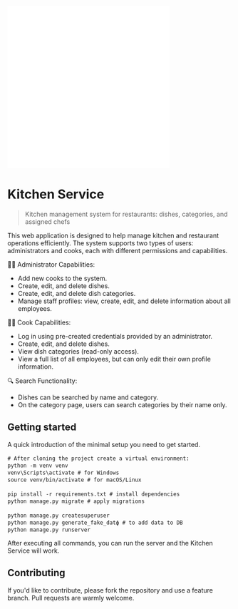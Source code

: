 ![Logo of the project](static/assets/img/chef.svg)

# Kitchen Service
> Kitchen management system for restaurants: dishes, categories, and assigned chefs

This web application is designed to help manage kitchen and restaurant operations efficiently. The system supports two types of users: administrators and cooks, each with different permissions and capabilities.

👨‍🍳 Administrator Capabilities:
 - Add new cooks to the system.
 - Create, edit, and delete dishes.
 - Create, edit, and delete dish categories.
 - Manage staff profiles: view, create, edit, and delete information about all employees.

🧑‍🍳 Cook Capabilities:
 - Log in using pre-created credentials provided by an administrator.
 - Create, edit, and delete dishes.
 - View dish categories (read-only access).
 - View a full list of all employees, but can only edit their own profile information.

🔍 Search Functionality:
 - Dishes can be searched by name and category.
 - On the category page, users can search categories by their name only.

## Getting started

A quick introduction of the minimal setup you need to get started.

```shell
# After cloning the project create a virtual environment:
python -m venv venv
venv\Scripts\activate # for Windows
source venv/bin/activate # for macOS/Linux

pip install -r requirements.txt # install dependencies
python manage.py migrate # apply migrations

python manage.py createsuperuser 
python manage.py generate_fake_datф # to add data to DB
python manage.py runserver
```

After executing all commands, you can run the server and the Kitchen Service will work.


## Contributing

If you'd like to contribute, please fork the repository and use a feature
branch. Pull requests are warmly welcome.


